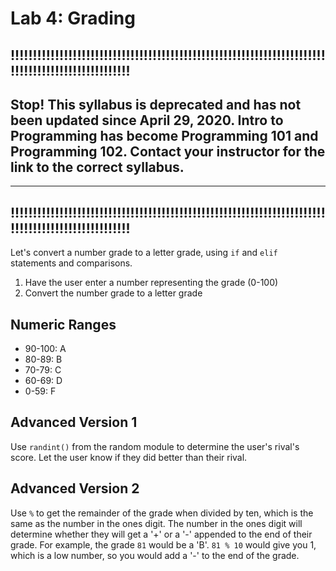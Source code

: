 
# Lab 4: Grading

## !!!!!!!!!!!!!!!!!!!!!!!!!!!!!!!!!!!!!!!!!!!!!!!!!!!!!!!!!!!!!!!!!!!!!!!!!!!!!!!!!!!!!!!!!!!!!!!!!!

## **Stop!**  This syllabus is **deprecated** and has not been updated since April 29, 2020. Intro to Programming has become Programming 101 and Programming 102. Contact your instructor for the link to the correct syllabus. 
***
## !!!!!!!!!!!!!!!!!!!!!!!!!!!!!!!!!!!!!!!!!!!!!!!!!!!!!!!!!!!!!!!!!!!!!!!!!!!!!!!!!!!!!!!!!!!!!!!!!!
Let's convert a number grade to a letter grade, using `if` and `elif` statements and comparisons.

1. Have the user enter a number representing the grade (0-100)
2. Convert the number grade to a letter grade

## Numeric Ranges

- 90-100: A
- 80-89: B
- 70-79: C
- 60-69: D
- 0-59: F

## Advanced Version 1

Use `randint()` from the random module to determine the user's rival's score. Let the user know if they did better than their rival.

## Advanced Version 2

Use `%` to get the remainder of the grade when divided by ten, which is the same as the number in the ones digit. The number in the ones digit will determine whether they will get a '+' or a '-' appended to the end of their grade. For example, the grade `81` would be a 'B'. `81 % 10` would give you 1, which is a low number, so you would add a '-' to the end of the grade.
